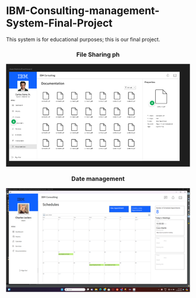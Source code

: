 # IBM-Consulting-management-System-Final-Project
This system is for educational purposes; this is our final project.


<h3 align="center"> File Sharing ph</h3>

<img align = "center" alt="Coding" width="1000" src="https://github.com/megelclarkchangcoco/IBM-Consulting-management-System-Final-Project/blob/main/IBMConsulting/img/Screenshot%202024-06-26%20050746.png/?imw=5000&imh=5000&ima=fit&impolicy=Letterbox&imcolor=%23000000&letterbox=false">

<h3 align="center">Date management </h3>

<img align = "center" alt="Coding" width="1000" src="https://github.com/megelclarkchangcoco/IBM-Consulting-management-System-Final-Project/blob/main/IBMConsulting/img/Screenshot%202024-06-27%20131110.png/?imw=5000&imh=5000&ima=fit&impolicy=Letterbox&imcolor=%23000000&letterbox=false">
